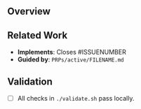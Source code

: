 ## Overview

<!-- Provide a brief summary of the changes in this PR. -->

## Related Work

- **Implements**: Closes #ISSUENUMBER
- **Guided by**: `PRPs/active/FILENAME.md`

## Validation

- [ ] All checks in `./validate.sh` pass locally.
